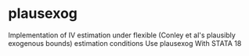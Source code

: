 # plausexog
Implementation of IV estimation under flexible (Conley et al's plausibly exogenous bounds) estimation conditions Use plausexog With STATA 18
